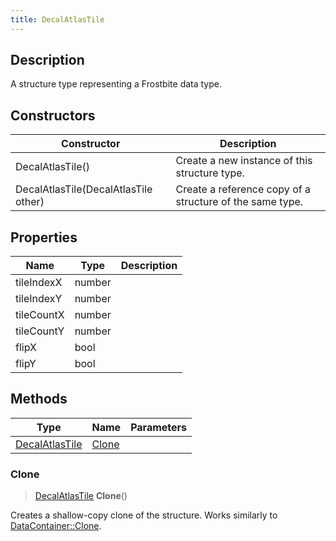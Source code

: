 ```yaml
---
title: DecalAtlasTile
---
```

## Description

A structure type representing a Frostbite data type.

## Constructors

| Constructor                          | Description                                              |
| ------------------------------------ | -------------------------------------------------------- |
| DecalAtlasTile()                     | Create a new instance of this structure type.            |
| DecalAtlasTile(DecalAtlasTile other) | Create a reference copy of a structure of the same type. |

## Properties

| Name       | Type   | Description |
| ---------- | ------ | ----------- |
| tileIndexX | number |             |
| tileIndexY | number |             |
| tileCountX | number |             |
| tileCountY | number |             |
| flipX      | bool   |             |
| flipY      | bool   |             |

## Methods

| Type                             | Name            | Parameters |
| -------------------------------- | --------------- | ---------- |
| [DecalAtlasTile](DecalAtlasTile) | [Clone](#clone) |            |

### Clone

> [DecalAtlasTile](DecalAtlasTile) **Clone**()

Creates a shallow-copy clone of the structure. Works similarly to [DataContainer::Clone](/vext/ref/shared/class/datacontainer#clone).
